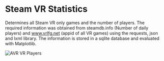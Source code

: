 # Steam VR Statistics
Determines all Steam VR only games and the number of players. The required information was obtained from steamdb.info (Number of daily players) and www.vrlfg.net (appid of all VR games) using the requests, json and lxml library. The information is stored in a sqlite database and evaluated with Matplotlib.

![AVR VR Players](https://github.com/Bamux/Steam_VR_Statistics/blob/master/images/peak.png)
